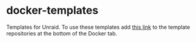 # docker-templates

Templates for Unraid. To use these templates add [this link](https://github.com/hydazz/docker-templates/tree/main/hydaz) to the template repositories at the bottom of the Docker tab.
